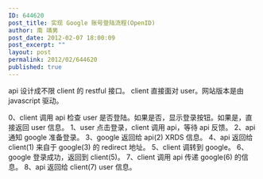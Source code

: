 ```yaml
---
ID: 644620
post_title: 实现 Google 账号登陆流程(OpenID)
author: 南 靖男
post_date: 2012-02-07 18:00:09
post_excerpt: ""
layout: post
permalink: 2012/02/644620
published: true
---
```

api 设计成不限 client 的 restful 接口。
client 直接面对 user。网站版本是由 javascript 驱动。

0、client 调用 api 检查 user 是否登陆。如果是否，显示登录按钮。如果是，直接返回 user 信息。
1、user 点击登录，client 调用 api，等待 api 反馈。
2、api 通知 google 准备登录。
3、google 返回给 api(2) XRDS 信息。
4、api 返回给 client(1) 来自于 google(3) 的 redirect 地址。
5、client 调转到 google。
6、google 登录成功，返回到 client(5)。
7、client 调用 api 传递 google(6) 的信息。
8、api 返回给 client(7) user 信息。